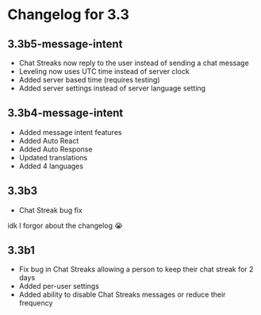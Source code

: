 # Changelog for 3.3

## 3.3b5-message-intent

- Chat Streaks now reply to the user instead of sending a chat message
- Leveling now uses UTC time instead of server clock
- Added server based time (requires testing)
- Added server settings instead of server language setting

## 3.3b4-message-intent

- Added message intent features
- Added Auto React
- Added Auto Response
- Updated translations
- Added 4 languages

## 3.3b3

- Chat Streak bug fix

idk I forgor about the changelog 😭

## 3.3b1

- Fix bug in Chat Streaks allowing a person to keep their chat streak for 2 days
- Added per-user settings
- Added ability to disable Chat Streaks messages or reduce their frequency